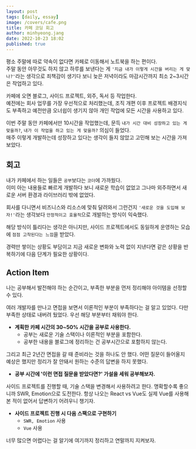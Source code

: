```yaml
---
layout: post
tags: [daily, essay]
image: /covers/cafe.png
title: 카페 코딩 회고
author: minhyeong.jang
date: 2022-10-23 18:02
published: true
---
```


평소 주말에 따로 약속이 없다면 카페로 이동해서 노트북을 하는 편이다.  
주말 동안 아무것도 하지 않고 하루를 보낸다는 게 `'지금 내가 이렇게 시간을 버리는 게 맞나?'`라는 생각으로 죄책감이 생기다 보니 늦은 저녁이라도 마감시간까지 최소 2~3시간은 작업하고 있다.

카페에 오면 블로그, 사이드 프로젝트, 외주, 독서 등 작업한다.  
예전에는 회사 업무를 가장 우선적으로 처리했는데, 조직 개편 이후 프로젝트 배경지식도 부족하고 예전만큼 오너쉽이 생기지 않아 개인 작업에 모든 시간을 사용하고 있다.

이번 주말 동안 카페에서만 10시간을 작업했는데, 문득 `내가 시간 대비 성장하고 있는 게 맞을까?`, `내가 이 작업을 하고 있는 게 맞을까?` 의심이 들었다.  
매주 이렇게 개발하는데 성장하고 있다는 생각이 들지 않았고 고민해 보는 시간을 가져보았다.

## 회고

내가 카페에서 하는 일들은 `공부`보다는 `코더`에 가까웠다.  
이미 아는 내용들로 빠르게 개발하다 보니 새로운 학습이 없었고 그나마 외주하면서 새로운 서버 환경과 라이브러리 밖에 없었다.

회사를 다니면서 비즈니스와 리소스에 맞춰 달려와서 그런건지 `'새로운 것을 도입해 보자!'`라는 생각보다 `안정적이고 효율적`으로 개발하는 방식이 익숙했다.

해당 방식이 틀리다는 생각은 아니지만, 사이드 프로젝트에서도 동일하게 운영하는 모습에 `점점 고착된다는 느낌`을 받았다.

경력만 쌓이는 상황도 부담이고 지금 새로운 변화와 노력 없이 지낸다면 같은 상황을 반복하기에 다음 단계가 필요한 상황이다.

## Action Item

나는 공부해서 발전해야 하는 순간이고, 부족한 부분을 먼저 정리해야 아이템을 선정할 수 있다.

여러 개발자를 만나고 면접을 보면서 이론적인 부분이 부족하다는 걸 알고 있었다. 다만 부족한 상태로 내버려 뒀었다. 우선 해당 부분부터 채워야 한다.

- **계획한 카페 시간의 30~50% 시간을 공부로 사용한다.**
  - 공부는 새로운 기술 스택이나 이론적인 부분을 포함한다.
  - 공부한 내용을 블로그에 정리하는 건 공부시간으로 포함하지 않는다.

그리고 최근 2년간 면접을 갈 때 준비라는 것을 하나도 안 했다. 어떤 질문이 들어올지 예상은 했지만 정리가 잘 안돼서 원하는 수준의 답변을 하지 못했다.

- **공부 시간에 '이런 면접 질문을 받았다면?' 가설을 세워 공부해보자.**

사이드 프로젝트를 진행할 때, 기술 스택을 변경해서 사용하려고 한다. 명확할수록 좋으니까 SWR, Emotion으로 도전한다. 항상 나오는 React vs Vue도 실제 Vue를 사용해 본 적이 없어서 답변하기 어려우니 챙기자.

- **사이드 프로젝트 진행 시 다음 스팩으로 구현하기**
  - `SWR, Emotion` 사용
  - `Vue` 사용

너무 많으면 어렵다는 걸 알기에 여기까지 정리하고 연말까지 지켜보자.
